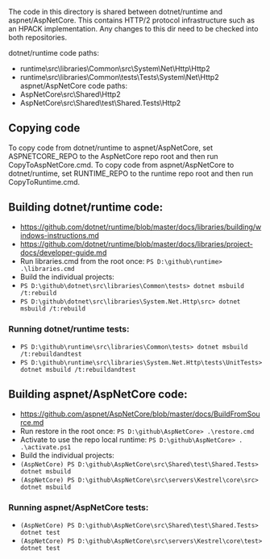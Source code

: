 The code in this directory is shared between dotnet/runtime and aspnet/AspNetCore. This contains HTTP/2 protocol infrastructure such as an HPACK implementation. Any changes to this dir need to be checked into both repositories.

dotnet/runtime code paths:
- runtime\src\libraries\Common\src\System\Net\Http\Http2
- runtime\src\libraries\Common\tests\Tests\System\Net\Http2
aspnet/AspNetCore code paths:
- AspNetCore\src\Shared\Http2
- AspNetCore\src\Shared\test\Shared.Tests\Http2

## Copying code
To copy code from dotnet/runtime to aspnet/AspNetCore, set ASPNETCORE_REPO to the AspNetCore repo root and then run CopyToAspNetCore.cmd.
To copy code from aspnet/AspNetCore to dotnet/runtime, set RUNTIME_REPO to the runtime repo root and then run CopyToRuntime.cmd.

## Building dotnet/runtime code:
- https://github.com/dotnet/runtime/blob/master/docs/libraries/building/windows-instructions.md
- https://github.com/dotnet/runtime/blob/master/docs/libraries/project-docs/developer-guide.md
- Run libraries.cmd from the root once: `PS D:\github\runtime> .\libraries.cmd`
- Build the individual projects:
- `PS D:\github\dotnet\src\libraries\Common\tests> dotnet msbuild /t:rebuild`
- `PS D:\github\dotnet\src\libraries\System.Net.Http\src> dotnet msbuild /t:rebuild`

### Running dotnet/runtime tests:
- `PS D:\github\runtime\src\libraries\Common\tests> dotnet msbuild /t:rebuildandtest`
- `PS D:\github\runtime\src\libraries\System.Net.Http\tests\UnitTests> dotnet msbuild /t:rebuildandtest`

## Building aspnet/AspNetCore code:
- https://github.com/aspnet/AspNetCore/blob/master/docs/BuildFromSource.md
- Run restore in the root once: `PS D:\github\AspNetCore> .\restore.cmd`
- Activate to use the repo local runtime: `PS D:\github\AspNetCore> . .\activate.ps1`
- Build the individual projects:
- `(AspNetCore) PS D:\github\AspNetCore\src\Shared\test\Shared.Tests> dotnet msbuild`
- `(AspNetCore) PS D:\github\AspNetCore\src\servers\Kestrel\core\src> dotnet msbuild`

### Running aspnet/AspNetCore tests:
- `(AspNetCore) PS D:\github\AspNetCore\src\Shared\test\Shared.Tests> dotnet test`
- `(AspNetCore) PS D:\github\AspNetCore\src\servers\Kestrel\core\test> dotnet test`
